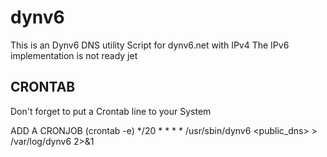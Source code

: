 # dynv6
This is an Dynv6 DNS utility Script for dynv6.net with IPv4
		The IPv6 implementation is not ready jet

## CRONTAB
Don't forget to put a Crontab line to your System

ADD A CRONJOB (crontab -e)
		*/20 * * * * /usr/sbin/dynv6 <public_dns> <token> > /var/log/dynv6 2>&1
